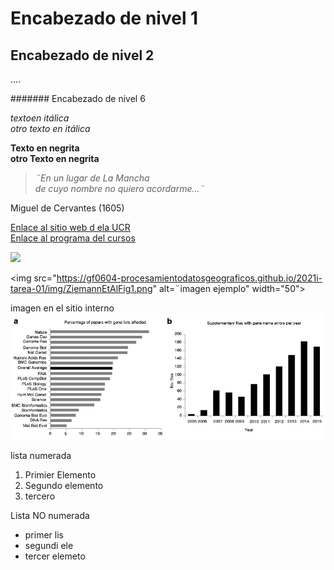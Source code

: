 # Encabezado de nivel 1
## Encabezado de nivel 2
....

####### Encabezado de nivel 6


*textoen itálica*  
_otro texto en itálica_

**Texto en negrita**    
__otro Texto en negrita__

> *¨En un lugar de La Mancha  
> de cuyo nombre no quiero acordarme...¨*

Miguel de Cervantes (1605)

[Enlace al sitio web d ela UCR](https://www.ucr.ac.cr/)  
[Enlace al programa del cursos](https://github.com/gf0604-procesamientodatosgeograficos/2021i-programa/blob/main/gf0604-procesamientodatosgeograficos-g001-2021i.pdf)  


![](https://gf0604-procesamientodatosgeograficos.github.io/2021i-tarea-01/img/ZiemannEtAlFig1.png)  

<img src="https://gf0604-procesamientodatosgeograficos.github.io/2021i-tarea-01/img/ZiemannEtAlFig1.png" alt=¨imagen ejemplo" width="50"> 
                                                                                                                                        
imagen en el sitio interno
![](ZiemannEtAlFig1.png)


lista numerada
1. Primier Elemento
2. Segundo elemento
3. tercero


Lista NO numerada   
- primer lis  
- segundi ele  
- tercer elemeto   


